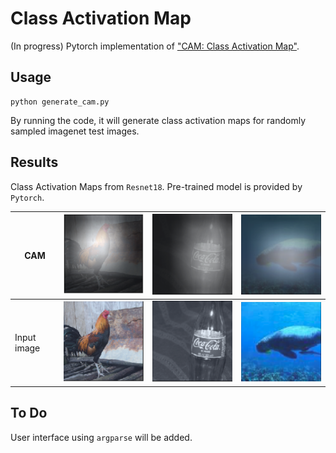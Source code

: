 # Class Activation Map
(In progress) Pytorch implementation of ["CAM: Class Activation Map"](http://cnnlocalization.csail.mit.edu/Zhou_Learning_Deep_Features_CVPR_2016_paper.pdf). 

## Usage
```
python generate_cam.py
```
By running the code, it will generate class activation maps for randomly sampled imagenet test images. 

## Results
Class Activation Maps from `Resnet18`. Pre-trained model is provided by `Pytorch`.

|CAM|<img src="https://github.com/minkyu-choi04/ClassActivationMap/blob/master/plots/Selection_109.png" width=200\>|<img src="https://github.com/minkyu-choi04/ClassActivationMap/blob/master/plots/Selection_111.png" width=200\>|<img src="https://github.com/minkyu-choi04/ClassActivationMap/blob/master/plots/Selection_113.png" width=200\>
|--------------------|--------------------|--------------------|--------------------|
|Input image|<img src="https://github.com/minkyu-choi04/ClassActivationMap/blob/master/plots/Selection_110.png" width=200\>|<img src="https://github.com/minkyu-choi04/ClassActivationMap/blob/master/plots/Selection_112.png" width=200\>|<img src="https://github.com/minkyu-choi04/ClassActivationMap/blob/master/plots/Selection_114.png" width=200\>|

## To Do
User interface using `argparse` will be added.
